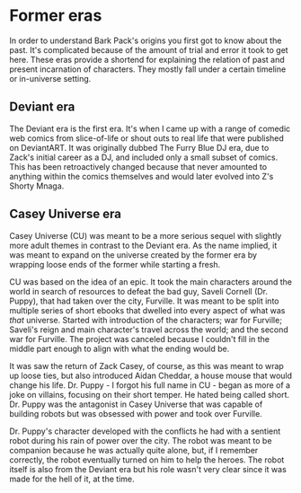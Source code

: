 # Former eras

In order to understand Bark Pack's origins you first got to know about the past. It's complicated because of the amount of trial and error it took to get here. These eras provide a shortend for explaining the relation of past and present incarnation of characters. They mostly fall under a certain timeline or in-universe setting.

## Deviant era

The Deviant era is the first era. It's when I came up with a range of comedic web comics from slice-of-life or shout outs to real life that were published on DeviantART. It was originally dubbed The Furry Blue DJ era, due to Zack's initial career as a DJ, and included only a small subset of comics. This has been retroactively changed because that never amounted to anything within the comics themselves and would later evolved into Z's Shorty Mnaga.


## Casey Universe era

Casey Universe (CU) was meant to be a more serious sequel with slightly more adult themes in contrast to the Deviant era. As the name implied, it was meant to expand on the universe created by the former era by wrapping loose ends of the former while starting a fresh. 

CU was based on the idea of an epic. It took the main characters around the world in search of resources to defeat the bad guy, Saveli Cornell (Dr. Puppy), that had taken over the city, Furville. It was meant to be split into multiple series of short ebooks that dwelled into every aspect of what was _that_ universe. Started with introduction of the characters; war for Furville; Saveli's reign and main character's travel across the world; and the second war for Furville. The project was canceled because I couldn't fill in the middle part enough to align with what the ending would be.

It was saw the return of Zack Casey, of course, as this was meant to wrap up loose ties, but also introduced Aidan Cheddar, a house mouse that would change his life. Dr. Puppy - I forgot his full name in CU - began as more of a joke on villains, focusing on their short temper. He hated being called short. Dr. Puppy was the antagonist in Casey Universe that was capable of building robots but was obsessed with power and took over Furville.

Dr. Puppy's character developed with the conflicts he had with a sentient robot during his rain of power over the city. The robot was meant to be companion because he was actually quite alone, but, if I remember correctly, the robot eventually turned on him to help the heroes. The robot itself is also from the Deviant era but his role wasn't very clear since it was made for the hell of it, at the time.
